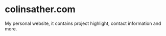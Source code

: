 # colinsather.com
My personal website, it contains project highlight, contact information and more.

